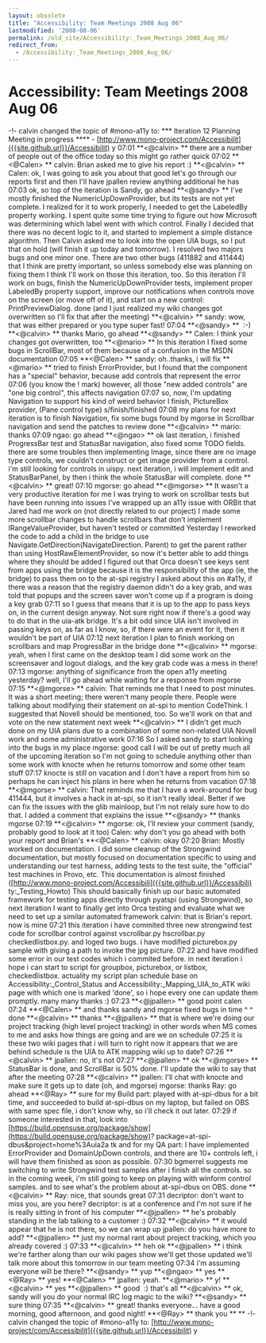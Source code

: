 ```yaml
---
layout: obsolete
title: "Accessibility: Team Meetings 2008 Aug 06"
lastmodified: '2008-08-06'
permalink: /old_site/Accessibility:_Team_Meetings_2008_Aug_06/
redirect_from:
  - /Accessibility:_Team_Meetings_2008_Aug_06/
---
```


Accessibility: Team Meetings 2008 Aug 06
========================================

-!- calvin changed the topic of \#mono-a11y to: \*\*\* Iteration 12 Planning Meeting in progress \*\*\*\* - [http://www.mono-project.com/Accessibilit]({{site.github.url}}/Accessibilit) y
07:01
**\<@calvin\> **
there are a number of people out of the office today
so this might go rather quick
07:02
**\<@Calen\> **
calvin: Brian asked me to give his report :)
**\<@calvin\> **
Calen: ok, I was going to ask you about that
good
let's go through our reports first and then I'll have jpallen review anything additional he has
07:03
ok, so top of the iteration is Sandy, go ahead
**\<@sandy\> **
I've mostly finished the NumericUpDownProvider, but its tests are not yet complete. I realized for it to work properly, I needed to get the LabeledBy property working. I spent quite some time trying to figure out how Microsoft was determining which label went with which control. Finally I decided that there was no decent logic to it, and started to implement a simple distance algorithm.
Then Calvin asked me to look into the open UIA bugs, so I put that on hold (will finish it up today and tomorrow). I resolved two majors bugs and one minor one. There are two other bugs (411882 and 411444) that I think are pretty important, so unless somebody else was planning on fixing them I think I'll work on those this iteration, too.
So this iteration I'll work on bugs, finish the NumericUpDownProvider tests, implement proper LabeledBy property support, improve our notifications when controls move on the screen (or move off of it), and start on a new control: PrintPreviewDialog.
done
(and I just realized my wiki changes got overwritten so I'll fix that after the meeting)
**\<@calvin\> **
sandy: wow, that was either prepared or you type super fast!
07:04
**\<@sandy\> **
 :-)
**\<@calvin\> **
thanks
Mario, go ahead
**\<@sandy\> **
Calen: I think your changes got overwritten, too
**\<@mario\> **
In this iteration I fixed some bugs in ScrollBar, most of them because of a confusion in the MSDN documentation
07:05
**\<@Calen\> **
sandy: oh..thanks, i will fix
**\<@mario\> **
tried to finish ErrorProvider, but I found that the component has a "special" behavior, because add controls that represent the error
07:06
(you know the ! mark)
however, all those "new added controls" are "one big control", this affects navigation
07:07
so, now, I'm updating Navigation to support his kind of weird behavior
I finish, PictureBox provider, (Pane control type)
s/finish/finished
07:08
my plans for next iteration is to finish Navigation, fix some bugs found by mgorse in Scrollbar navigation and send the patches to review
done
**\<@calvin\> **
mario: thanks
07:09
ngao: go ahead
**\<@ngao\> **
ok
last iteration, i finished ProgressBar test and StatusBar navigation, also fixed some TODO fields.
there are some troubles then implementing Image, since there are no image type controls, we couldn't construct or get image provider from a control. i'm still looking for controls in uispy.
next iteration, i will implement edit and StatusBarPanel, by then i think the whole StatusBar will complete.
done
**\<@calvin\> **
great!
07:10
mgorse: go ahead
**\<@mgorse\> **
It wasn't a very productive iteration for me
I was trying to work on scrollbar tests but have been running into issues
I've wrapped up an a11y issue with ORBit that Jared had me work on (not directly related to our project)
I made some more scrollbar changes to handle scrollbars that don't implement IRangeValueProvider, but haven't tested or committed
Yesterday I reworked the code to add a child in the bridge to use Navigate.GetDirection(NavigateDirection. Parent) to get the parent rather than using HostRawElementProvider, so now it's better able to add things where they should be added
I figured out that Orca doesn't see keys sent from apps using the bridge because it is the responsibility of the app (ie, the bridge) to pass them on to the at-spi registry
I asked about this on \#a11y, if there was a reason that the registry daemon didn't do a key grab, and was told that popups and the screen saver won't come up if a program is doing a key grab
07:11
so I guess that means that it is up to the app to pass keys on, in the current design anyway. Not sure right now if there's a good way to do that in the uia-atk bridge. It's a bit odd since UIA isn't involved in passing keys on, as far as I know, so, if there were an event for it, then it wouldn't be part of UIA
07:12
next iteration I plan to finish working on scrollbars and map ProgressBar in the bridge
done
**\<@calvin\> **
mgorse: yeah, when I first came on the desktop team I did some work on the screensaver and logout dialogs, and the key grab code was a mess in there!
07:13
mgorse: anything of significance from the open a11y meeting yesterday?
well, I'll go ahead while waiting for a response from mgorse
07:15
**\<@mgorse\> **
calvin: That reminds me that I need to post minutes. It was a short meeting; there weren't many people there. People were talking about modifying their statement on at-spi to mention CodeThink. I suggested that Novell should be mentioned, too. So we'll work on that and vote on the new statement next week
**\<@calvin\> **
I didn't get much done on my UIA plans due to a combination of some non-related UIA Novell work and some administrative work
07:16
So I asked sandy to start looking into the bugs in my place
mgorse: good call
I will be out of pretty much all of the upcoming iteration so I'm not going to schedule anything other than some work with knocte when he returns tomorrow and some other team stuff
07:17
knocte is still on vacation and I don't have a report from him so perhaps he can inject his plans in here when he returns from vacation
07:18
**\<@mgorse\> **
calvin: That reminds me that I have a work-around for bug 411444, but it involves a hack in at-spi, so it isn't really ideal. Better if we can fix the issues with the glib mainloop, but I'm not relaly sure how to do that. I added a comment that explains the issue
**\<@sandy\> **
thanks mgorse
07:19
**\<@calvin\> **
mgorse: ok, I'll review your comment (sandy, probably good to look at it too)
Calen: why don't you go ahead with both your report and Brian's
**\<@Calen\> **
calvin: okay
07:20
Brian:
Mostly worked on documentation. I did some cleanup of the
Strongwind documentation, but mostly focused on documentation
specific to using and understanding our test harness, adding tests
to the test suite, the "official" test machines in Provo, etc. This
documentation is almost finished
([http://www.mono-project.com/Accessibili]({{site.github.url}}/Accessibili) ty:\_Testing\_Howto)
This should basically finish up our basic automated framework for
testing apps directly through pyatspi (using Strongwind), so next
iteration I want to finally get into Orca testing and evaluate what
we need to set up a similar automated framework
calvin: that is Brian's report. now is mine
07:21
this iteration i have commited three new strongwind test code for scrollbar control against vscrollbar.py hscrollbar.py checkedlistbox.py. and loged two bugs.
i have modified picturebox.py sample with giving a path to invoke the jpg picture.
07:22
and have modified some error in our test codes which i commited before.
in next iteration i hope i can start to script for groupbox, picturebox, or listbox, checkedlistbox.
actuality my script plan schedule base on Accessibility:\_Control\_Status and Accessibility:\_Mapping\_UIA\_to\_ATK wiki page with which one is marked 'done',
so i hope every one can update them promptly. many many thanks :)
07:23
**\<@jpallen\> **
good point calen
07:24
**\<@Calen\> **
and thanks sandy and mgorse fixed bugs in time \^ \^
done
**\<@calvin\> **
thanks
**\<@jpallen\> **
that is where we're doing our project tracking
(high level project tracking)
in other words
when MS comes to me and asks how things are going and are we on schedule
07:25
it is these two wiki pages that i will turn to
right now
it appears that we are behind schedule
is the UIA to ATK mapping wiki up to date?
07:26
**\<@calvin\> **
jpallen: no, it's not
07:27
**\<@jpallen\> **
ok
**\<@mgorse\> **
StatusBar is done, and ScrollBar is 50% done. I'll update the wiki to say that after the meeting
07:28
**\<@calvin\> **
jpallen: I'll chat with knocte and make sure it gets up to date (oh, and mgorse)
mgorse: thanks
Ray: go ahead
**\<@Ray\> **
sure
for my Build part:
played with at-spi-dbus for a bit time, and succeeded to build at-spi-dbus on my laptop, but failed on OBS with same spec file, i don't know why, so i'll check it out later.
07:29
if someone interested in that, look into [https://build.opensuse.org/package/show](https://build.opensuse.org/package/show)? package=at-spi-dbus&project=home%3Auia2a tk
and for my QA part:
I have implemented ErrorProvider and DomainUpDown controls, and there are 10+ controls left, i will have them finished as soon as possible.
07:30
bgmerrel suggests me switching to write Strongwind test samples after i finish all the controls. so in the coming week, i'm still going to keep on playing with winform control samples.
and to see what's the problem about at-spi-dbus on OBS.
done
**\<@calvin\> **
Ray: nice, that sounds great
07:31
decriptor: don't want to miss you, are you here?
decriptor: is at a conference and I'm not sure if he is really sitting in front of his computer
**\<@jpallen\> **
he's probably standing in the lab talking to a customer :)
07:32
**\<@calvin\> **
it would appear that he is not there, so we can wrap up
jpallen: do you have more to add?
**\<@jpallen\> **
just my normal rant about project tracking, which you already covered :)
07:33
**\<@calvin\> **
heh
ok
**\<@jpallen\> **
i think we're farther along than our wiki pages show
we'll get those updated
we'll talk more about this tomorrow in our team meeting
07:34
i'm assuming everyone will be there?
**\<@sandy\> **
yup
**\<@ngao\> **
yes
**\<@Ray\> **
yes!
**\<@Calen\> **
jpallen: yeah.
**\<@mario\> **
y!
**\<@calvin\> **
yes
**\<@jpallen\> **
good
 :)
that's all
**\<@calvin\> **
ok, sandy will you do your normal IRC log magic to the wiki?
**\<@sandy\> **
sure thing
07:35
**\<@calvin\> **
great! thanks everyone... have a good morning, good afternoon, and good night!
**\<@Ray\> **
thank you
** **
-!- calvin changed the topic of \#mono-a11y to: [http://www.mono-project/com/Accessibilit]({{site.github.url}}/Accessibilit) y

